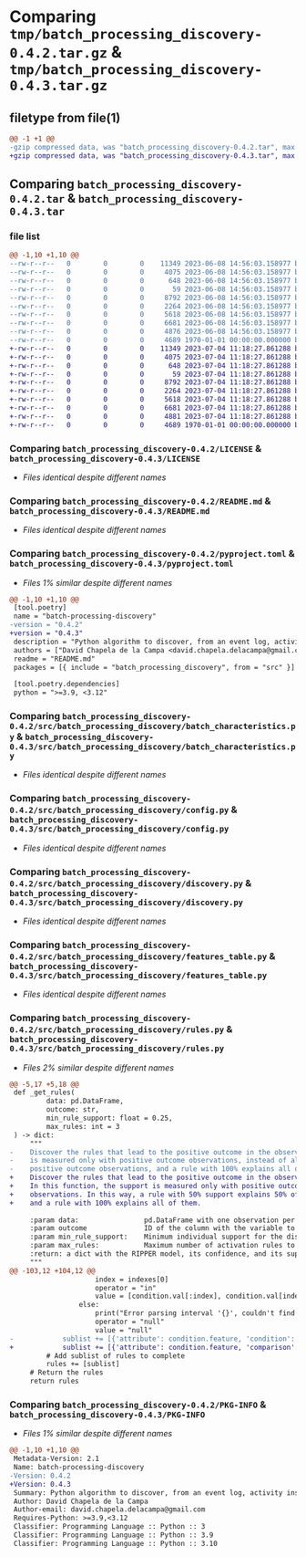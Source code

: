 # Comparing `tmp/batch_processing_discovery-0.4.2.tar.gz` & `tmp/batch_processing_discovery-0.4.3.tar.gz`

## filetype from file(1)

```diff
@@ -1 +1 @@
-gzip compressed data, was "batch_processing_discovery-0.4.2.tar", max compression
+gzip compressed data, was "batch_processing_discovery-0.4.3.tar", max compression
```

## Comparing `batch_processing_discovery-0.4.2.tar` & `batch_processing_discovery-0.4.3.tar`

### file list

```diff
@@ -1,10 +1,10 @@
--rw-r--r--   0        0        0    11349 2023-06-08 14:56:03.158977 batch_processing_discovery-0.4.2/LICENSE
--rw-r--r--   0        0        0     4075 2023-06-08 14:56:03.158977 batch_processing_discovery-0.4.2/README.md
--rw-r--r--   0        0        0      648 2023-06-08 14:56:03.158977 batch_processing_discovery-0.4.2/pyproject.toml
--rw-r--r--   0        0        0       59 2023-06-08 14:56:03.158977 batch_processing_discovery-0.4.2/src/batch_processing_discovery/__init__.py
--rw-r--r--   0        0        0     8792 2023-06-08 14:56:03.158977 batch_processing_discovery-0.4.2/src/batch_processing_discovery/batch_characteristics.py
--rw-r--r--   0        0        0     2264 2023-06-08 14:56:03.158977 batch_processing_discovery-0.4.2/src/batch_processing_discovery/config.py
--rw-r--r--   0        0        0     5618 2023-06-08 14:56:03.158977 batch_processing_discovery-0.4.2/src/batch_processing_discovery/discovery.py
--rw-r--r--   0        0        0     6681 2023-06-08 14:56:03.158977 batch_processing_discovery-0.4.2/src/batch_processing_discovery/features_table.py
--rw-r--r--   0        0        0     4876 2023-06-08 14:56:03.158977 batch_processing_discovery-0.4.2/src/batch_processing_discovery/rules.py
--rw-r--r--   0        0        0     4689 1970-01-01 00:00:00.000000 batch_processing_discovery-0.4.2/PKG-INFO
+-rw-r--r--   0        0        0    11349 2023-07-04 11:18:27.861288 batch_processing_discovery-0.4.3/LICENSE
+-rw-r--r--   0        0        0     4075 2023-07-04 11:18:27.861288 batch_processing_discovery-0.4.3/README.md
+-rw-r--r--   0        0        0      648 2023-07-04 11:18:27.861288 batch_processing_discovery-0.4.3/pyproject.toml
+-rw-r--r--   0        0        0       59 2023-07-04 11:18:27.861288 batch_processing_discovery-0.4.3/src/batch_processing_discovery/__init__.py
+-rw-r--r--   0        0        0     8792 2023-07-04 11:18:27.861288 batch_processing_discovery-0.4.3/src/batch_processing_discovery/batch_characteristics.py
+-rw-r--r--   0        0        0     2264 2023-07-04 11:18:27.861288 batch_processing_discovery-0.4.3/src/batch_processing_discovery/config.py
+-rw-r--r--   0        0        0     5618 2023-07-04 11:18:27.861288 batch_processing_discovery-0.4.3/src/batch_processing_discovery/discovery.py
+-rw-r--r--   0        0        0     6681 2023-07-04 11:18:27.861288 batch_processing_discovery-0.4.3/src/batch_processing_discovery/features_table.py
+-rw-r--r--   0        0        0     4881 2023-07-04 11:18:27.861288 batch_processing_discovery-0.4.3/src/batch_processing_discovery/rules.py
+-rw-r--r--   0        0        0     4689 1970-01-01 00:00:00.000000 batch_processing_discovery-0.4.3/PKG-INFO
```

### Comparing `batch_processing_discovery-0.4.2/LICENSE` & `batch_processing_discovery-0.4.3/LICENSE`

 * *Files identical despite different names*

### Comparing `batch_processing_discovery-0.4.2/README.md` & `batch_processing_discovery-0.4.3/README.md`

 * *Files identical despite different names*

### Comparing `batch_processing_discovery-0.4.2/pyproject.toml` & `batch_processing_discovery-0.4.3/pyproject.toml`

 * *Files 1% similar despite different names*

```diff
@@ -1,10 +1,10 @@
 [tool.poetry]
 name = "batch-processing-discovery"
-version = "0.4.2"
+version = "0.4.3"
 description = "Python algorithm to discover, from an event log, activity instances that are executed in a batch."
 authors = ["David Chapela de la Campa <david.chapela.delacampa@gmail.com>"]
 readme = "README.md"
 packages = [{ include = "batch_processing_discovery", from = "src" }]
 
 [tool.poetry.dependencies]
 python = ">=3.9, <3.12"
```

### Comparing `batch_processing_discovery-0.4.2/src/batch_processing_discovery/batch_characteristics.py` & `batch_processing_discovery-0.4.3/src/batch_processing_discovery/batch_characteristics.py`

 * *Files identical despite different names*

### Comparing `batch_processing_discovery-0.4.2/src/batch_processing_discovery/config.py` & `batch_processing_discovery-0.4.3/src/batch_processing_discovery/config.py`

 * *Files identical despite different names*

### Comparing `batch_processing_discovery-0.4.2/src/batch_processing_discovery/discovery.py` & `batch_processing_discovery-0.4.3/src/batch_processing_discovery/discovery.py`

 * *Files identical despite different names*

### Comparing `batch_processing_discovery-0.4.2/src/batch_processing_discovery/features_table.py` & `batch_processing_discovery-0.4.3/src/batch_processing_discovery/features_table.py`

 * *Files identical despite different names*

### Comparing `batch_processing_discovery-0.4.2/src/batch_processing_discovery/rules.py` & `batch_processing_discovery-0.4.3/src/batch_processing_discovery/rules.py`

 * *Files 2% similar despite different names*

```diff
@@ -5,17 +5,18 @@
 def _get_rules(
         data: pd.DataFrame,
         outcome: str,
         min_rule_support: float = 0.25,
         max_rules: int = 3
 ) -> dict:
     """
-    Discover the rules that lead to the positive outcome in the observations passed as argument in [data]. In this function, the support
-    is measured only with positive outcome observations, instead of all observations. In this way, a rule with 50% support explains 50% of
-    positive outcome observations, and a rule with 100% explains all of them.
+    Discover the rules that lead to the positive outcome in the observations passed as argument in [data].
+    In this function, the support is measured only with positive outcome observations, instead of all
+    observations. In this way, a rule with 50% support explains 50% of positive outcome observations,
+    and a rule with 100% explains all of them.
 
     :param data:                pd.DataFrame with one observation per row.
     :param outcome              ID of the column with the variable to predict (1 positive, 0 negative).
     :param min_rule_support:    Minimum individual support for the discovered activation rules.
     :param max_rules:           Maximum number of activation rules to extract from a batch.
     :return: a dict with the RIPPER model, its confidence, and its support.
     """
@@ -103,12 +104,12 @@
                     index = indexes[0]
                     operator = "in"
                     value = [condition.val[:index], condition.val[index + 1:]]
                 else:
                     print("Error parsing interval '{}', couldn't find the separating character '-'.".format(condition.val))
                     operator = "null"
                     value = "null"
-            sublist += [{'attribute': condition.feature, 'condition': operator, 'value': value}]
+            sublist += [{'attribute': condition.feature, 'comparison': operator, 'value': value}]
         # Add sublist of rules to complete
         rules += [sublist]
     # Return the rules
     return rules
```

### Comparing `batch_processing_discovery-0.4.2/PKG-INFO` & `batch_processing_discovery-0.4.3/PKG-INFO`

 * *Files 1% similar despite different names*

```diff
@@ -1,10 +1,10 @@
 Metadata-Version: 2.1
 Name: batch-processing-discovery
-Version: 0.4.2
+Version: 0.4.3
 Summary: Python algorithm to discover, from an event log, activity instances that are executed in a batch.
 Author: David Chapela de la Campa
 Author-email: david.chapela.delacampa@gmail.com
 Requires-Python: >=3.9,<3.12
 Classifier: Programming Language :: Python :: 3
 Classifier: Programming Language :: Python :: 3.9
 Classifier: Programming Language :: Python :: 3.10
```

